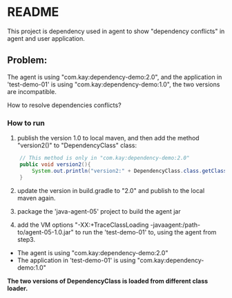 # README

This project is dependency used in agent to show "dependency conflicts" in agent and user application.

## Problem:

The agent is using "com.kay:dependency-demo:2.0",
and the application in 'test-demo-01' is using "com.kay:dependency-demo:1.0",
the two versions are incompatible.

How to resolve dependencies conflicts?


### How to run

1. publish the version 1.0 to local maven, and then add the method "version2()" to "DependencyClass" class:
```java
    // This method is only in "com.kay:dependency-demo:2.0"
    public void version2(){
        System.out.println("version2:" + DependencyClass.class.getClassLoader());
    }
```

2. update the version in build.gradle to "2.0" and publish to the local maven again.

3. package the 'java-agent-05' project to build the agent jar

4. add the VM options "-XX:+TraceClassLoading -javaagent:/path-to/agent-05-1.0.jar" to run the 'test-demo-01' to, using the agent from step3.

- The agent is using "com.kay:dependency-demo:2.0"
- The application in 'test-demo-01' is using "com.kay:dependency-demo:1.0"

**The two versions of DependencyClass is loaded from different class loader.**